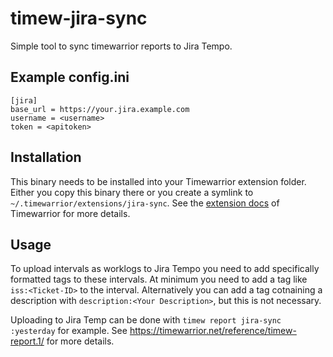 # timew-jira-sync

Simple tool to sync timewarrior reports to Jira Tempo.

## Example config.ini

```
[jira]
base_url = https://your.jira.example.com
username = <username>
token = <apitoken>
```

## Installation

This binary needs to be installed into your Timewarrior extension folder. Either
you copy this binary there or you create a symlink to `~/.timewarrior/extensions/jira-sync`.
See the [extension docs](https://timewarrior.net/docs/api/) of Timewarrior for more details.

## Usage

To upload intervals as worklogs to Jira Tempo you need to add specifically
formatted tags to these intervals. At minimum you need to add a tag like
`iss:<Ticket-ID>` to the interval. Alternatively you can add a tag cotnaining
a description with `description:<Your Description>`, but this is not necessary.

Uploading to Jira Temp can be done with `timew report jira-sync :yesterday` for example.
See https://timewarrior.net/reference/timew-report.1/ for more details.
